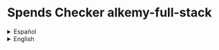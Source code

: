 
# Spends Checker alkemy-full-stack

<details>

  <summary>Español</summary><blockquote>

  Una aplicación para administración de presupuesto personal, donde puedes guardar con detalle tus ingresos y egresos de dinero y ver un balance de tus operaciones registradas. También puedes tener una mejor organización de ellas clasificándolas por concepto, tipo y categoría.

  ## Motivación para el proyecto

  Este es un proyecto desarrollado para el [desafío Full Stack JS](https://drive.google.com/file/d/1LUY2tZ_OhShoSE2g9cYGGKM1ioFj0MhE/view?usp=sharing) de la aceleración de [Alkemy](https://www.alkemy.org/). Tomé como un reto personal el realizarlo en el menor tiempo posible con una deadline de diez días y aplicar el nuevo conocimiento adquirido en PostgreSQL, Sequelize, Redux Toolkit y Material UI, reforzando la práctica de React.

  ## Estado actual

  El proyecto se encuentra terminado en su mayor parte. En lo relativo a la consigna a cumplir, sólo resta crear un observer que restrinja el renderizado de los registros a diez y únicamente muestre los restantes si el usuario así lo solicita. Además, aunque el diseño que responda a los distintos tamaños de pantalla funciona, se lo ve bastante pobre, debiendo revisar puntos claves para una mejor experiencia del usuario. Por otro lado, personalmente considero de importancia agregar algunas funcionalidades extra. Aunque la aplicación es sencilla, resulta básico el permitir agregar y quitar opciones a los filtros a gusto, la posibilidad de acotar los registros a fechas determinadas y que el usuario pueda disponer de otra suma resultante de los filtros aplicados.

  ## Instalación

  Para instalar esta aplicación para probarla en desarrollo necesitas:

  1. Crear e ir a un nuevo directorio.
  2. Inicializar un nuevo repositorio con el comando "git init".
  3. Obtener este repositorio con el comando "git pull https://github.com/andressiri/alkemy-full-stack".
  4. Instalar las dependencias del directorio raíz con el comando "npm install".
  5. Ir al directorio "frontend" e instalar las dependencias con el comando "npm install" nuevamente.
  6. Crear un archivo .env en el directorio raíz con las siguientes variables:

      * NODE_ENV = development
      * DB_NAME = < el nombre de tu base de datos PostgreSQL >
      * DB_USERNAME = < tu nombre de usuario para esa base de datos de PostgreSQL >
      * DB_PASSWORD = < la contraseña para ese usuario de PostgreSQL >
      * JWT_SECRET = < una cadena que quieras usar como secreto para el token de JWT >
      * MAILER_MAIL = < tu dirección de email de **gmail** >
      * MAIL_PASSWORD" = < tu "contraseña de aplicación" generada desde google" > (no es la constraseña de tu email)

  7. Crea las tablas en tu base de datos PostgreSQL:

      <details>

      <summary>
      * La tabla "people":
      </summary>
      <blockquote>

          * user_uuid UUID PRIMARY KEY
          * name VARCHAR(50) NOT NULL
          * email VARCHAR(100) NOT NULL UNIQUE
          * password VARCHAR(100) NOT NULL
          * verified BOOLEAN
          * createdAt TIMESTAMP NOT NULL
          * updatedAt TIMESTAMP
      
      </blockquote>
      </details>

      <details>

      <summary>
      * La tabla "records":
      </summary>
      <blockquote>

          * record_uuid UUID PRIMARY KEY
          * concept VARCHAR(50) NOT NULL
          * amount REAL NOT NULL
          * operation_date DATE NOT NULL
          * operation_type VARCHAR(7) NOT NULL
          * category VARCHAR(50)
          * user_UUID UUID
          * createdAt TIMESTAMP NOT NULL
          * updatedAt TIMESTAMP NOT NULL
          * agrega una restricción para operation_type: operation_type VARCHAR(7) CONSTRAINT type_valid_values CHECK(operation_type = "Income" OR operation_type = "Outcome")

      </blockquote>
      </details>

  TODO: explicar en detalle cómo instalar PostgreSQL, para qué es el secreto de JWT y y cómo obtener la contraseña de aplicación para tu cuenta de gmail. Crear el archivo sql para la creación de las tablas y explicar cómo usarlo.

</blockquote>
</details>

<details>

  <summary>English</summary><blockquote>

  An app for personal budget administration, where you can save your money incomes and outcomes with detail and see a balance of your registered operations. You can also get a better organization sorting them by concept, type and category.

  ## Motivation for the project

  This is a project developed for the [Full Stack Challenge JS](https://drive.google.com/file/d/1LUY2tZ_OhShoSE2g9cYGGKM1ioFj0MhE/view?usp=sharing) of [Alkemy's](https://www.alkemy.org/) acceleration. I took it as a personal defiance making it in the lesser time possible with a ten days deadline and apply the recently acquired knowledge of PostgreSQL, Sequelize, Redux Toolkit and Material UI, strengthening the React practice.

  ## Build status

  The project is mostly finished. In relation to the assignment to fulfill, it's just missing the creation of an observer that restricts the records rendering to ten and just shows the rest of them if the user requires to do so. Furthermore, besides the design is responsive, it seems pretty poor, so it's important to check some breakpoints for a better user experience. On the other hand, I personally think that it is important to incorporate some functionalities, like allow adding or deleting options to the filters as pleased, the possibility to delimit the records to certain dates and that the user can have another addition after filters are applied.

  ## Installation
  
  To install this app for development mode testing you need to:

  1. Create and go to a new directory.
  2. Initialize a new repository with "git init" command.
  3. Git pull this repository with "git pull https://github.com/andressiri/alkemy-full-stack" command.
  4. Install root directory dependencies with "npm install" command.
  5. Move to "frontend" directory and install client dependencies with the "npm install" command again.
  6. Create a .env file at the root directory with the following variables:

      * NODE_ENV = development
      * DB_NAME = < your PostgreSQL database name >
      * DB_USERNAME = < your PostgreSQL user name >
      * DB_PASSWORD = < your PostgreSQL password for previous user >
      * JWT_SECRET = < whatever you want to use as JWT secret >
      * MAILER_MAIL = < your **gmail** email address >
      * MAIL_PASSWORD" = < the "application password" generated with google > (not your email password)

  7. Create tables required at your PostgreSQL database:

      <details>

      <summary>
        * "people" table:
      </summary>
      <blockquote>

          * user_uuid UUID PRIMARY KEY
          * name VARCHAR(50) NOT NULL
          * email VARCHAR(100) NOT NULL UNIQUE
          * password VARCHAR(100) NOT NULL
          * verified BOOLEAN
          * createdAt TIMESTAMP NOT NULL
          * updatedAt TIMESTAMP

      </blockquote>
      </details>

      <details>

      <summary>
        * "records" table:
      </summary>
      <blockquote>

          * record_uuid UUID PRIMARY KEY
          * concept VARCHAR(50) NOT NULL
          * amount REAL NOT NULL
          * operation_date DATE NOT NULL
          * operation_type VARCHAR(7) NOT NULL
          * category VARCHAR(50)
          * user_UUID UUID
          * createdAt TIMESTAMP NOT NULL
          * updatedAt TIMESTAMP NOT NULL
          * and add a constraint for operation_type: operation_type VARCHAR(7) CONSTRAINT type_valid_values CHECK(operation_type = "Income" OR operation_type = "Outcome")

      </blockquote>
      </details>

  TODO: explain more in detail how to install PostgreSQL, what is JWT secret for and how to get application mail password. Create sql file and explain how to run it

</blockquote>
</details>

